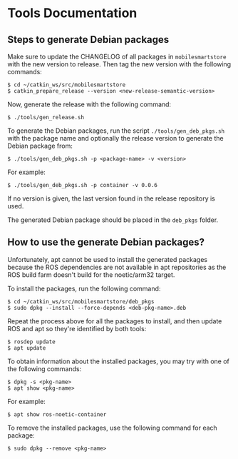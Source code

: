 # Tools Documentation

## Steps to generate Debian packages

Make sure to update the CHANGELOG of all packages in `mobilesmartstore` with the
new version to release. Then tag the new version with the following commands:
```
$ cd ~/catkin_ws/src/mobilesmartstore
$ catkin_prepare_release --version <new-release-semantic-version>
```

Now, generate the release with the following command:
```
$ ./tools/gen_release.sh
```

To generate the Debian packages, run the script `./tools/gen_deb_pkgs.sh` with
the package name and optionally the release version to generate the Debian
package from:
```
$ ./tools/gen_deb_pkgs.sh -p <package-name> -v <version>
```

For example:
```
$ ./tools/gen_deb_pkgs.sh -p container -v 0.0.6
```

If no version is given, the last version found in the release repository is
used.

The generated Debian package should be placed in the `deb_pkgs`
folder.


## How to use the generate Debian packages?

Unfortunately, apt cannot be used to install the generated packages because the
ROS dependencies are not available in apt repositories as the ROS build farm
doesn't build for the noetic/arm32 target.

To install the packages, run the following command:
```
$ cd ~/catkin_ws/src/mobilesmartstore/deb_pkgs
$ sudo dpkg --install --force-depends <deb-pkg-name>.deb
```

Repeat the process above for all the packages to install, and then update ROS
and apt so they're identified by both tools:
```
$ rosdep update
$ apt update
```

To obtain information about the installed packages, you may try with one of the
following commands:
```
$ dpkg -s <pkg-name>
$ apt show <pkg-name>
```

For example:
```
$ apt show ros-noetic-container
```

To remove the installed packages, use the following command for each package:
```
$ sudo dpkg --remove <pkg-name>
```
